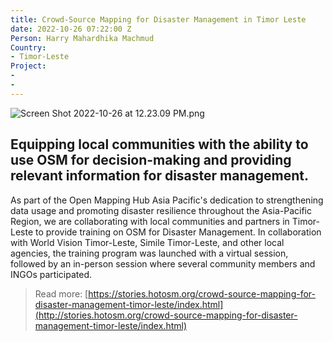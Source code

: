 ```yaml
---
title: Crowd-Source Mapping for Disaster Management in Timor Leste
date: 2022-10-26 07:22:00 Z
Person: Harry Mahardhika Machmud
Country:
- Timor-Leste
Project:
- 
- 
---
```


![Screen Shot 2022-10-26 at 12.23.09 PM.png](/uploads/Screen%20Shot%202022-10-26%20at%2012.23.09%20PM.png)


## Equipping local communities with the ability to use OSM for decision-making and providing relevant information for disaster management.


As part of the Open Mapping Hub Asia Pacific's dedication to strengthening data usage and promoting disaster resilience throughout the Asia-Pacific Region, we are collaborating with local communities and partners in Timor-Leste to provide training on OSM for Disaster Management. In collaboration with World Vision Timor-Leste, Simile Timor-Leste, and other local agencies, the training program was launched with a virtual session, followed by an in-person session where several community members and INGOs participated.


> Read more: [https://stories.hotosm.org/crowd-source-mapping-for-disaster-management-timor-leste/index.html](http://stories.hotosm.org/crowd-source-mapping-for-disaster-management-timor-leste/index.html)

